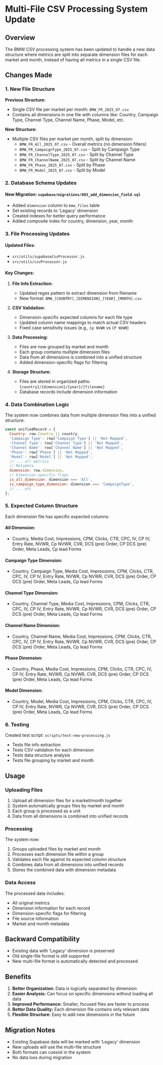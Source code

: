 # Multi-File CSV Processing System Update

## Overview

The BMW CSV processing system has been updated to handle a new data structure where metrics are split into separate dimension files for each market and month, instead of having all metrics in a single CSV file.

## Changes Made

### 1. New File Structure

**Previous Structure:**
- Single CSV file per market per month: `BMW_FR_2025_07.csv`
- Contains all dimensions in one file with columns like: Country, Campaign Type, Channel Type, Channel Name, Phase, Model, etc.

**New Structure:**
- Multiple CSV files per market per month, split by dimension:
  - `BMW_FR_All_2025_07.csv` - Overall metrics (no dimension filters)
  - `BMW_FR_CampaignType_2025_07.csv` - Split by Campaign Type
  - `BMW_FR_ChannelType_2025_07.csv` - Split by Channel Type  
  - `BMW_FR_ChannelName_2025_07.csv` - Split by Channel Name
  - `BMW_FR_Phase_2025_07.csv` - Split by Phase
  - `BMW_FR_Model_2025_07.csv` - Split by Model

### 2. Database Schema Updates

#### New Migration: `supabase/migrations/003_add_dimension_field.sql`
- Added `dimension` column to `bmw_files` table
- Set existing records to 'Legacy' dimension
- Created indexes for better query performance
- Added composite index for country, dimension, year, month

### 3. File Processing Updates

#### Updated Files:
- `src/utils/supabaseCsvProcessor.js`
- `src/utils/csvProcessor.js`

#### Key Changes:

1. **File Info Extraction:**
   - Updated regex pattern to extract dimension from filename
   - New format: `BMW_[COUNTRY]_[DIMENSION]_[YEAR]_[MONTH].csv`

2. **CSV Validation:**
   - Dimension-specific expected columns for each file type
   - Updated column name mappings to match actual CSV headers
   - Fixed case sensitivity issues (e.g., `Cp NVWR` vs `CP NVWR`)

3. **Data Processing:**
   - Files are now grouped by market and month
   - Each group contains multiple dimension files
   - Data from all dimensions is combined into a unified structure
   - Added dimension-specific flags for filtering

4. **Storage Structure:**
   - Files are stored in organized paths: `{country}/{dimension}/{year}/{filename}`
   - Database records include dimension information

### 4. Data Combination Logic

The system now combines data from multiple dimension files into a unified structure:

```javascript
const unifiedRecord = {
  Country: row.Country || country,
  'Campaign Type': row['Campaign Type'] || 'Not Mapped',
  'Channel Type': row['Channel Type'] || 'Not Mapped',
  'Channel Name': row['Channel Name'] || 'Not Mapped',
  'Phase': row['Phase'] || 'Not Mapped',
  'Model': row['Model'] || 'Not Mapped',
  // ... all metrics
  // Metadata
  dimension: row.dimension,
  // Dimension-specific flags
  is_all_dimension: dimension === 'All',
  is_campaign_type_dimension: dimension === 'CampaignType',
  // ... etc
};
```

### 5. Expected Column Structure

Each dimension file has specific expected columns:

#### All Dimension:
- Country, Media Cost, Impressions, CPM, Clicks, CTR, CPC, IV, CP IV, Entry Rate, NVWR, Cp NVWR, CVR, DCS (pre) Order, CP DCS (pre) Order, Meta Leads, Cp lead Forms

#### Campaign Type Dimension:
- Country, Campaign Type, Media Cost, Impressions, CPM, Clicks, CTR, CPC, IV, CP IV, Entry Rate, NVWR, Cp NVWR, CVR, DCS (pre) Order, CP DCS (pre) Order, Meta Leads, Cp lead Forms

#### Channel Type Dimension:
- Country, Channel Type, Media Cost, Impressions, CPM, Clicks, CTR, CPC, IV, CP IV, Entry Rate, NVWR, Cp NVWR, CVR, DCS (pre) Order, CP DCS (pre) Order, Meta Leads, Cp lead Forms

#### Channel Name Dimension:
- Country, Channel Name, Media Cost, Impressions, CPM, Clicks, CTR, CPC, IV, CP IV, Entry Rate, NVWR, Cp NVWR, CVR, DCS (pre) Order, CP DCS (pre) Order, Meta Leads, Cp lead Forms

#### Phase Dimension:
- Country, Phase, Media Cost, Impressions, CPM, Clicks, CTR, CPC, IV, CP IV, Entry Rate, NVWR, Cp NVWR, CVR, DCS (pre) Order, CP DCS (pre) Order, Meta Leads, Cp lead Forms

#### Model Dimension:
- Country, Model, Media Cost, Impressions, CPM, Clicks, CTR, CPC, IV, CP IV, Entry Rate, NVWR, Cp NVWR, CVR, DCS (pre) Order, CP DCS (pre) Order, Meta Leads, Cp lead Forms

### 6. Testing

Created test script: `scripts/test-new-processing.js`
- Tests file info extraction
- Tests CSV validation for each dimension
- Tests data structure analysis
- Tests file grouping by market and month

## Usage

### Uploading Files

1. Upload all dimension files for a market/month together
2. System automatically groups files by market and month
3. Each group is processed as a unit
4. Data from all dimensions is combined into unified records

### Processing

The system now:
1. Groups uploaded files by market and month
2. Processes each dimension file within a group
3. Validates each file against its expected column structure
4. Combines data from all dimensions into unified records
5. Stores the combined data with dimension metadata

### Data Access

The processed data includes:
- All original metrics
- Dimension information for each record
- Dimension-specific flags for filtering
- File source information
- Market and month metadata

## Backward Compatibility

- Existing data with 'Legacy' dimension is preserved
- Old single-file format is still supported
- New multi-file format is automatically detected and processed

## Benefits

1. **Better Organization:** Data is logically separated by dimension
2. **Easier Analysis:** Can focus on specific dimensions without loading all data
3. **Improved Performance:** Smaller, focused files are faster to process
4. **Better Data Quality:** Each dimension file contains only relevant data
5. **Flexible Structure:** Easy to add new dimensions in the future

## Migration Notes

- Existing Supabase data will be marked with 'Legacy' dimension
- New uploads will use the multi-file structure
- Both formats can coexist in the system
- No data loss during migration 